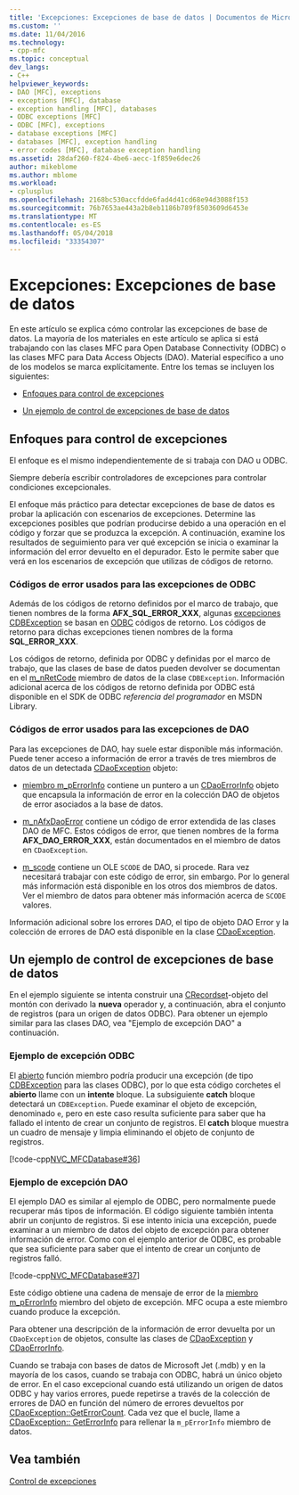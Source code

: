 ```yaml
---
title: 'Excepciones: Excepciones de base de datos | Documentos de Microsoft'
ms.custom: ''
ms.date: 11/04/2016
ms.technology:
- cpp-mfc
ms.topic: conceptual
dev_langs:
- C++
helpviewer_keywords:
- DAO [MFC], exceptions
- exceptions [MFC], database
- exception handling [MFC], databases
- ODBC exceptions [MFC]
- ODBC [MFC], exceptions
- database exceptions [MFC]
- databases [MFC], exception handling
- error codes [MFC], database exception handling
ms.assetid: 28daf260-f824-4be6-aecc-1f859e6dec26
author: mikeblome
ms.author: mblome
ms.workload:
- cplusplus
ms.openlocfilehash: 2168bc530accfdde6fad4d41cd68e94d3088f153
ms.sourcegitcommit: 76b7653ae443a2b8eb1186b789f8503609d6453e
ms.translationtype: MT
ms.contentlocale: es-ES
ms.lasthandoff: 05/04/2018
ms.locfileid: "33354307"
---
```

# <a name="exceptions-database-exceptions"></a>Excepciones: Excepciones de base de datos
En este artículo se explica cómo controlar las excepciones de base de datos. La mayoría de los materiales en este artículo se aplica si está trabajando con las clases MFC para Open Database Connectivity (ODBC) o las clases MFC para Data Access Objects (DAO). Material específico a uno de los modelos se marca explícitamente. Entre los temas se incluyen los siguientes:  
  
-   [Enfoques para control de excepciones](#_core_approaches_to_exception_handling)  
  
-   [Un ejemplo de control de excepciones de base de datos](#_core_a_database_exception.2d.handling_example)  
  
##  <a name="_core_approaches_to_exception_handling"></a> Enfoques para control de excepciones  
 El enfoque es el mismo independientemente de si trabaja con DAO u ODBC.  
  
 Siempre debería escribir controladores de excepciones para controlar condiciones excepcionales.  
  
 El enfoque más práctico para detectar excepciones de base de datos es probar la aplicación con escenarios de excepciones. Determine las excepciones posibles que podrían producirse debido a una operación en el código y forzar que se produzca la excepción. A continuación, examine los resultados de seguimiento para ver qué excepción se inicia o examinar la información del error devuelto en el depurador. Esto le permite saber que verá en los escenarios de excepción que utilizas de códigos de retorno.  
  
### <a name="error-codes-used-for-odbc-exceptions"></a>Códigos de error usados para las excepciones de ODBC  
 Además de los códigos de retorno definidos por el marco de trabajo, que tienen nombres de la forma **AFX_SQL_ERROR_XXX**, algunas [excepciones CDBException](../mfc/reference/cdbexception-class.md) se basan en [ODBC](../data/odbc/odbc-basics.md) códigos de retorno. Los códigos de retorno para dichas excepciones tienen nombres de la forma **SQL_ERROR_XXX**.  
  
 Los códigos de retorno, definida por ODBC y definidas por el marco de trabajo, que las clases de base de datos pueden devolver se documentan en el [m_nRetCode](../mfc/reference/cdbexception-class.md#m_nretcode) miembro de datos de la clase `CDBException`. Información adicional acerca de los códigos de retorno definida por ODBC está disponible en el SDK de ODBC *referencia del programador* en MSDN Library.  
  
### <a name="error-codes-used-for-dao-exceptions"></a>Códigos de error usados para las excepciones de DAO  
 Para las excepciones de DAO, hay suele estar disponible más información. Puede tener acceso a información de error a través de tres miembros de datos de un detectada [CDaoException](../mfc/reference/cdaoexception-class.md) objeto:  
  
-   [miembro m_pErrorInfo](../mfc/reference/cdaoexception-class.md#m_perrorinfo) contiene un puntero a un [CDaoErrorInfo](../mfc/reference/cdaoerrorinfo-structure.md) objeto que encapsula la información de error en la colección DAO de objetos de error asociados a la base de datos.  
  
-   [m_nAfxDaoError](../mfc/reference/cdaoexception-class.md#m_nafxdaoerror) contiene un código de error extendida de las clases DAO de MFC. Estos códigos de error, que tienen nombres de la forma **AFX_DAO_ERROR_XXX**, están documentados en el miembro de datos en `CDaoException`.  
  
-   [m_scode](../mfc/reference/cdaoexception-class.md#m_scode) contiene un OLE `SCODE` de DAO, si procede. Rara vez necesitará trabajar con este código de error, sin embargo. Por lo general más información está disponible en los otros dos miembros de datos. Ver el miembro de datos para obtener más información acerca de `SCODE` valores.  
  
 Información adicional sobre los errores DAO, el tipo de objeto DAO Error y la colección de errores de DAO está disponible en la clase [CDaoException](../mfc/reference/cdaoexception-class.md).  
  
##  <a name="_core_a_database_exception.2d.handling_example"></a> Un ejemplo de control de excepciones de base de datos  
 En el ejemplo siguiente se intenta construir una [CRecordset](../mfc/reference/crecordset-class.md)-objeto del montón con derivado la **nueva** operador y, a continuación, abra el conjunto de registros (para un origen de datos ODBC). Para obtener un ejemplo similar para las clases DAO, vea "Ejemplo de excepción DAO" a continuación.  
  
### <a name="odbc-exception-example"></a>Ejemplo de excepción ODBC  
 El [abierto](../mfc/reference/crecordset-class.md#open) función miembro podría producir una excepción (de tipo [CDBException](../mfc/reference/cdbexception-class.md) para las clases ODBC), por lo que esta código corchetes el **abierto** llame con un **intente**  bloque. La subsiguiente **catch** bloque detectará un `CDBException`. Puede examinar el objeto de excepción, denominado `e`, pero en este caso resulta suficiente para saber que ha fallado el intento de crear un conjunto de registros. El **catch** bloque muestra un cuadro de mensaje y limpia eliminando el objeto de conjunto de registros.  
  
 [!code-cpp[NVC_MFCDatabase#36](../mfc/codesnippet/cpp/exceptions-database-exceptions_1.cpp)]  
  
### <a name="dao-exception-example"></a>Ejemplo de excepción DAO  
 El ejemplo DAO es similar al ejemplo de ODBC, pero normalmente puede recuperar más tipos de información. El código siguiente también intenta abrir un conjunto de registros. Si ese intento inicia una excepción, puede examinar a un miembro de datos del objeto de excepción para obtener información de error. Como con el ejemplo anterior de ODBC, es probable que sea suficiente para saber que el intento de crear un conjunto de registros falló.  
  
 [!code-cpp[NVC_MFCDatabase#37](../mfc/codesnippet/cpp/exceptions-database-exceptions_2.cpp)]  
  
 Este código obtiene una cadena de mensaje de error de la [miembro m_pErrorInfo](../mfc/reference/cdaoexception-class.md#m_perrorinfo) miembro del objeto de excepción. MFC ocupa a este miembro cuando produce la excepción.  
  
 Para obtener una descripción de la información de error devuelta por un `CDaoException` de objetos, consulte las clases de [CDaoException](../mfc/reference/cdaoexception-class.md) y [CDaoErrorInfo](../mfc/reference/cdaoerrorinfo-structure.md).  
  
 Cuando se trabaja con bases de datos de Microsoft Jet (.mdb) y en la mayoría de los casos, cuando se trabaja con ODBC, habrá un único objeto de error. En el caso excepcional cuando está utilizando un origen de datos ODBC y hay varios errores, puede repetirse a través de la colección de errores de DAO en función del número de errores devueltos por [CDaoException::GetErrorCount](../mfc/reference/cdaoexception-class.md#geterrorcount). Cada vez que el bucle, llame a [CDaoException:: GetErrorInfo](../mfc/reference/cdaoexception-class.md#geterrorinfo) para rellenar la `m_pErrorInfo` miembro de datos.  
  
## <a name="see-also"></a>Vea también  
 [Control de excepciones](../mfc/exception-handling-in-mfc.md)

